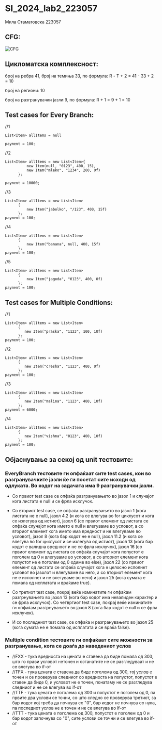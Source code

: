 # SI_2024_lab2_223057
Мила Стаматовска 223057

 ## CFG:
   
   ![CFG](https://github.com/223057/SI_2024_lab2_223057/assets/164086801/80441b44-1d03-4747-9d40-754208b3604f)

## Цикломатска комплексност:
   
   број на ребра 41, број на темиња 33, по формула: R - Т + 2 = 41 - 33 + 2 = 10

   број на региони: 10

   број на разгранувачки јазли 9, по формула: R + 1 = 9 + 1 = 10
   
## Test cases for Every Branch:
   
  //1
  ```
  List<Item> allItems = null
  
  payment = 100;
  ```
  //2
  ```
List<Item> allItems = new List<Item>{
            new Item(null, "0123", 400, 15),
            new Item("mleko", "1234", 200, 0f)
        }; 
        
  payment = 10000;
```
  
  //3
  ```
  List<Item> allItems = new List<Item>
        {
            new Item("jabolko", "/123", 400, 15f)
        }; 
  payment = 100;
```
  //4
  ```
  List<Item> allItems = new List<Item>
        {
            new Item("banana", null, 400, 15f)
        }; 
  payment = 100;
```
  //5
  ```
  List<Item> allItems = new List<Item>
        {
            new Item("jagoda", "0123", 400, 0f)
        }; 
  payment = 100;
  ```

## Test cases for Multiple Conditions:

  //1
  ```
  List<Item> allItems = new List<Item>
        {
           new Item("praska", "1123", 100, 10f)
        }; 
  payment = 100;
```
  //2
  ```
  List<Item> allItems = new List<Item>
        {
           new Item("cresha", "1123", 400, 0f)
        }; 
  payment = 100;
```
  //3
  ```
  List<Item> allItems = new List<Item>
        {
           new Item("malina", "1123", 400, 10f)
        }; 
  payment = 6000;
```
  //4
  ```
  List<Item> allItems = new List<Item>
        {
           new Item("vishna", "0123", 400, 10f)
        }; 
  payment = 100;
  ```
## Објаснување за секој од unit тестовите:
### ЕveryBranch тестовите ги опфаќаат сите test cases, кои во разгранувачките јазли ќе ги посетат сите исходи од одлуката. Во кодот на задачата има 9 разгранувачки јазли. 

- Со првиот test case се опфаќа разгранувањето во јазол 1 и случајот кога листата е null и се фрла исклучок.

- Со вториот test case, се опфаќа разгранувањето во јазол 1 (кога листата не е null), јазол 4.2 (и кога се влегува во for циклусот и кога се излегува од истиот), јазол 6 (со првиот елемент од листата се опфаќа случајот кога името е null и влегуваме во условот, а со вториот елемент кога името има вредност и не влегуваме во условот), јазол 8 (кога бар кодот не е null), јазол 11.2 (и кога се влегува во for циклусот и се излегува од истиот), јазол 13 (кога бар кодот е валидна вредност и не се фрла исклучок), јазол 16 (со првиот елемент од листата се опфаќа случајот кога попустот е поголем од 0 и влегуваме во условот, а со вториот елемент кога попустот не е поголем од 0 одиме во else), јазол 22 (со првиот елемент од листата се опфаќа случајот кога е целосно исполнет условот во јазолот и влегуваме во него, а со вториот елемент кога не е исполнет и не влегуваме во него) и јазол 25 (кога сумата е помала од исплатата и враќаме true).

- Со третиот test case, покрај веќе изминатите ги опфаќам разгрнувањето во јазол 13 (кога бар кодот има невалиден карактер и се фрла исклучок). Со четвртиот test case, покрај веќе изминатите ги опфаќам разгрнувањето во јазол 8 (кога бар кодот е null и се фрла исклучок).

- И со последниот test case, се опфаќа и разгранувањето во јазол 25 (кога сумата не е помала од исплатата и се враќа false).

### Мultiple condition тестовите ги опфаќаат сите можности за разгранување, кога се доаѓа до наведениот услов
- //FXX - тука вредноста на цената е ставена да биде помала од 300, што го прави условот неточен и останатите не се разгледуваат и не се влегува во if-от
- //TFX - тука цената е ставена да биде поголема од 300, тој услов е точен и се проверува следниот со вредноста на попустот, попустот е ставен да биде 0, и условот не е точен, понатаму не се разгледува следниот и не се влегува во if-от
- //TTF - тука цената е поголема од 300 и попустот е поголем од 0, па првите два услови се точни, со што следно се проверува третиот, за бар кодот кој треба да почнува со "0", бар кодот не почнува со нула, па последиот услов не е точен и не се влегува во if-от
- //TTT - тука цената е поголема од 300, попустот е поголем од 0 и бар кодот започнува со "0", сите услови се точни и се влегува во if-от
